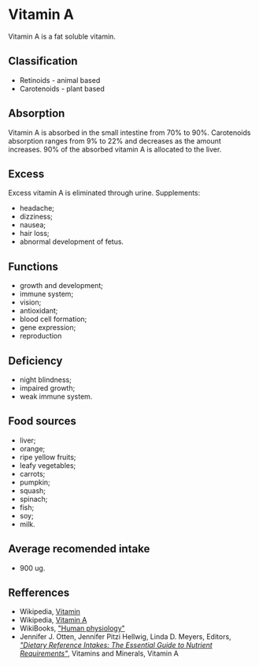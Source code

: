 # Vitamin A

Vitamin A is a fat soluble vitamin.

## Classification
- Retinoids - animal based
- Carotenoids - plant based

## Absorption
Vitamin A is absorbed in the small intestine from 70% to 90%. Carotenoids absorption ranges from 9% to 22% and decreases as the amount increases.
90% of the absorbed vitamin A is allocated to the liver.

## Excess
Excess vitamin A is eliminated through urine.
Supplements: 
- headache;
- dizziness;
- nausea;
- hair loss;
- abnormal development of fetus.

## Functions
- growth and development;
- immune system;
- vision;
- antioxidant;
- blood cell formation;
- gene expression;
- reproduction

## Deficiency
- night blindness;
- impaired growth;
- weak immune system.

## Food sources
- liver;
- orange;
- ripe yellow fruits;
- leafy vegetables;
- carrots;
- pumpkin;
- squash;
- spinach;
- fish;
- soy;
- milk.

## Average recomended intake
- 900 ug.

## Refferences
- Wikipedia, [Vitamin](https://en.wikipedia.org/wiki/Vitamin)
- Wikipedia, [Vitamin A](https://en.wikipedia.org/wiki/Vitamin_A)
- WikiBooks, ["Human physiology"](https://en.wikibooks.org/wiki/Human_Physiology/Nutrition#Vitamins)
- Jennifer J. Otten, Jennifer Pitzi Hellwig, Linda D. Meyers, Editors, [_"Dietary Reference Intakes: The Essential Guide to Nutrient Requirements"_](https://www.amazon.com/Dietary-Reference-Intakes-Essential-Requirements/dp/0309157420), Vitamins and Minerals, Vitamin A